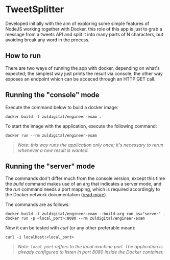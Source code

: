 # TweetSplitter

Developed initially with the aim of exploring some simple features of NodeJS working together with Docker, this role of this app is just to grab a message from a tweets API and split it into many parts of N characters, but avoiding break any word in the process.


## How to run

There are two ways of running the app with docker, depending on what's expected; the simplest way just prints the result via console; the other way exposes an endpoint which can be acceced through an HTTP GET call.

## Running the "console" mode

Execute the command below to build a docker image:

```
docker build -t zuldigital/engineer-exam .
```

To start the image with the application, execute the following command:

```
docker run --rm zuldigital/engineer-exam
```

> *Note: this way runs the application only once; it's necessary to rerun whenever a new result is wanted.*

## Running the "server" mode

The commands don't differ much from the console version, except this time the *build* command makes use of an arg that indicates a server mode, and the *run* command needs a port mapping, which is required accordingly to the Docker network documentation ([read more](https://docs.docker.com/config/containers/container-networking/)).

The commands are as follows:

```
docker build -t zuldigital/engineer-exam --build-arg run_as="server" .
docker run -p <local_port>:8080 --rm zuldigital/engineer-exam
```

Now it can be tested with *curl* (or any other preferable mean):

```
curl -i localhost:<local_port>
```

> *Note: `local_port` reffers to the local machine port. The application is already configured to listen in port 8080 inside the Docker container.*